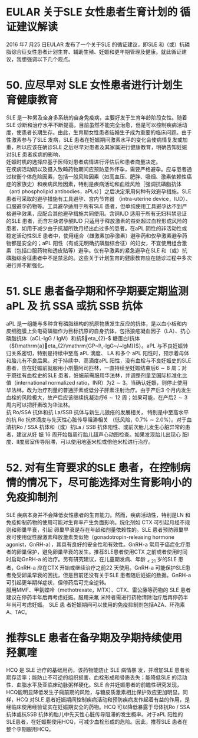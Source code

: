 # EULAR 关于SLE 女性患者生育计划的 循证建议解读  
2016 年7 月25 日EULAR 发布了一个关于SLE 的循证建议，即SLE 和（或）抗磷脂综合征女性患者计划生育、辅助生殖、妊娠和更年期管理及健康。就此循证建议，我想强调以下几个观点。  
# 50. 应尽早对 SLE 女性患者进行计划生育健康教育  
SLE 是一种累及全身多系统的自身免疫病，主要好发于生育年龄阶段女性。随着SLE 诊断和治疗水平不断提高，目前虽然不能完全治愈，但是可以控制疾病活动度，使患者长期生存。由此，生育期女性患者结婚生子成为重要的临床问题。由于性激素参与了SLE 发病，SLE 患者在妊娠期间激素水平的变化会使病情复发或加重，所以应该在确诊SLE 之后尽早对患者及其家属进行健康教育，明确告知妊娠对SLE 患者疾病的影响，  
妊娠时机的选择应基于医师对患者病情进行评估后和患者商量决定。  
在疾病活动期以及摄入致畸药物期间应预防意外怀孕，需要严格避孕。应与患者通过权衡个体危险因素，包括一般风险因素（如高血压、肥胖、吸烟、激素依赖性癌症的家族史）和疾病风险因素，特别是疾病活动和血栓风险［强调抗磷脂抗体
（anti phospholipid antibodies，aPLs）］之后决定采用何种有效避孕措施。SLE 患者可采取的避孕措施有工具避孕、宫内节育器
（intra-uterine device，IUD）、口服避孕药物等。工具避孕适用于所有SLE 患者，但单纯使用工具避孕达不到严格避孕效果，应配合其他避孕措施共同使用。含铜IUD 适用于所有无妇科禁忌证的SLE 患者，而含左炔诺孕酮IUD 只适用于释放激素的益处超过血栓形成风险的患者，如用于减少由于抗凝所致月经出血过多的患者。在aPL 阴性的非活动性或稳定活动性SLE 患者中，使用组合（雌激素加孕激素）避孕药和仅孕激素避孕药物都是安全的；aPL 阳性（有或无明确抗磷脂综合征）的妇女，不宜使用组合激素（包括口服药物和透皮贴等）避孕。仅有孕激素的紧急避孕在SLE 和（或）抗磷脂综合征患者中不是禁忌的。这些关于计划生育的健康教育应在随诊过程中多次进行并不断强化。  
# 51.  SLE 患者备孕期和怀孕期要定期监测 aPL 及 抗 SSA 或抗 SSB 抗体  
aPL 是一组能与多种含有磷脂结构的抗原物质发生反应的抗体，是以血小板和内皮细胞膜上负电荷磷脂作为目标抗原的自身抗体，包括狼疮凝血因子（LA）、抗心磷脂抗体（aCL-IgG / IgM）和抗$eta_{2}-$ 糖蛋白Ⅰ抗体（$(\mathrm{a}eta_{2}\mathrm{GP~I\,-lgG~/~lgM})$）。aPL 与不良妊娠转归关系密切，特别是持续中至高 aPL  滴度、 LA  和多个 aPL 阳性时，预示着母体和胎儿有不良后果。对于持续中、高滴度aPL 阳性，没有血栓与不良妊娠史的SLE 患者，应在妊娠前就服用小剂量阿司匹林，一直持续至妊娠结束后$6\sim8$ 周；对于既往有血栓史的SLE 患者，妊娠前需服用华法林，并调整剂量至国际标准化比值（international normalized ratio，INR）为$2\sim3$。当确认妊娠，则停止使用华法林，改为治疗剂量的普通肝素或低分子肝素注射治疗。由于产后3 个月内发生血栓的风险极大，故产后应该继续抗凝治疗$6\sim12$ 周；如果可能，在产后$2\sim3$ 周内可以把肝素改为华法林。  
抗 $\mathrm{Ro/SSA}$  抗体和抗 La/SSB  抗体与新生儿狼疮的发展相关， 特别是中至高水平的抗 Ro  抗体滴度与先天性心脏传导阻滞相关 （低风险，$0.7\%\sim2.0\%$）。对于血清抗Ro / SSA 抗体和（或）抗La / SSB  抗体阳性、或前次胎儿发生心脏异常的患者，建议从妊 娠 16  周开始每周行胎儿超声心动图检查。如果发现胎儿出现心 脏Ⅰ度、Ⅱ度房室传导阻滞，可以使用地塞米松或倍他米松进行治疗。  
# 52. 对有生育要求的SLE 患者，在控制病情的情况下，尽可能选择对生育影响小的免疫抑制剂  
SLE 疾病本身并不会降低女性患者的生育能力。然而，疾病活动性，特别是LN 和免疫抑制药物的使用可能对生育率产生负面影响。烷化剂如 CTX  可引起月经不规则和卵巢早衰，引起 卵巢早衰是存在年龄和剂量依赖性的。SLE 患者预防卵巢早衰可使用促性腺激素释放激素类似物（gonadotropin-releasing hormone agonist，GnRH-a），其具有良好的安全性和有效性。GnRH-a 常用于癌症化疗患者的卵巢保护，避免卵巢早衰的发生。推荐SLE患者使用CTX 之前或者使用时同时启动GnRH-a 的治疗。另有研究建议，在儿童期发病、年龄$_{<21}$ 岁的SLE 患者，GnRH-a 应在CTX 开始或继续治疗之前22 天使用。GnRH-a 可能保护SLE患者免受卵巢早衰的困扰，但是目前还没有关于SLE 患者随后妊娠的数据。GnRH-a 可引起更年期样症状，但停药后可完全逆转。  
服用MMF、甲氨蝶呤（methotrexate，MTX）、CTX、雷公藤等药物的 SLE  患者建议在停药半年后再考虑妊娠。服用来氟 米特者需进行药物清除治疗后再停药半年尚可考虑妊娠。 SLE  患 者妊娠期间可以使用的免疫抑制剂包括AZA、环孢素A、TAC。  
#  推荐SLE 患者在备孕期及孕期持续使用羟氯喹  
HCQ  是 SLE  治疗的基础用药，该药物能防止 SLE  病情暴 发，并增加SLE 患者长期存活率；能防止不可逆的组织损害、血栓形成和骨质丢失；能降低SLE 的活动性、血脂水平及亚临床动脉粥样硬化。SLE 合并妊娠患者的前瞻性研究发现，HCQ能明显降低发生子痫前期的风险，与糖皮质激素相比保护效应更加明显。同样，HCQ 对SLE 患者妊娠期间控制疾病活动和预防疾病发作起着有益的作用，是经临床使用经验证实在妊娠期安全的药物。HCQ 可以降低暴露于母体抗Ro / SSA 抗体或抗SSB 抗体的胎儿中先天性心脏传导阻滞的发生概率。对于aPL 阳性的SLE患者，在妊娠期使用HCQ，可减少血栓形成的危险。因此，推荐SLE 患者在整个孕期服用HCQ。  
